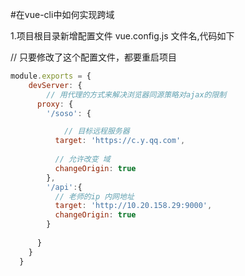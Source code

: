 
#在vue-cli中如何实现跨域

1.项目根目录新增配置文件 vue.config.js  文件名,代码如下


// 只要修改了这个配置文件，都要重启项目
```javascript
module.exports = {
    devServer: {
        // 用代理的方式来解决浏览器同源策略对ajax的限制
      proxy: {
        '/soso': {

            // 目标远程服务器
          target: 'https://c.y.qq.com',
     
          // 允许改变 域 
          changeOrigin: true 
        },
        '/api':{
          // 老师的ip 内网地址
          target: 'http://10.20.158.29:9000',
          changeOrigin: true 
        }
   
      }
    }
  }
```